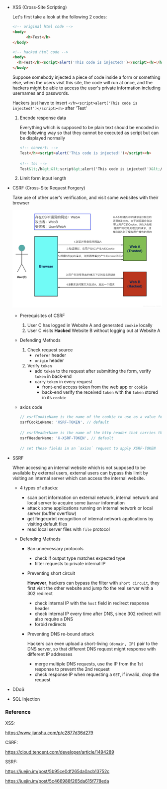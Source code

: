 * XSS (Cross-Site Scripting)

  Let's first take a look at the following 2 codes:

  ```html
  <!-- original html code -->
  <body>
    	<h>Test</h>
  </body>
  ```

  ```html
  <!-- hacked html code -->
  <body>
    <h>Test</h><script>alert('This code is injected!')</script><h></h>
  </body>
  ```

  Suppose somebody injected a piece of code inside a form or something else, when the users visit this site, the code will run at once, and the hackers might be able to access the user's private information including usernames and passwords.

  Hackers just have to insert `</h><script>alert('This code is injected!')</script><h>` after 'Test'

  1. Encode response data

     Everything which is supposed to be plain text should be encoded in the following way so that they cannot be executed as script but can be displayed normally

     ```html
     <!-- convert: -->
     Test</h><script>alert('This code is injected!')</script><h>
       
     <!-- to: -->
     Test&lt;/h&gt;&lt;script&gt;alert('This code is injected!')&lt;/script&gt;<h>
     ```

  2. Limit form input length

* CSRF (Cross-Site Request Forgery)

  Take use of other user's verification, and visit some websites with their browser

  <img src="./CSRF.png">

  * Prerequisites of CSRF

    1. User C has logged in Website A and generated `cookie` locally
    2. User C visits **Hacked** Website B without logging out at Website A

  * Defending Methods

    1. Check request source
       * `referer` header
       * `origin` header
    2. Verify `token`
       * add `token` to the request after submitting the form, verify `token` in back-end
       * carry `token` in every request
         * front-end access token from the web app or `cookie`
         * back-end verify the received `token` with the `token` stored in its `cookie`

  * axios code

    ```JavaScript
    // xsrfCookieName is the name of the cookie to use as a value for xsrf token
    xsrfCookieName: 'XSRF-TOKEN', // default
    
    // xsrfHeaderName is the name of the http header that carries the xsrf token value
    xsrfHeaderName: 'X-XSRF-TOKEN', // default
    
    // set these fields in an `axios` request to apply XSRF-TOKEN
    ```

* SSRF

  When accessing an internal website which is not supposed to be available by external users, external users can bypass this limit by visiting an internal server which can access the internal website.

  * 4 types of attacks:
    * scan port information on external network, internal network and local server to acquire some `Banner` information
    * attack some applications running on internal network or local server (buffer overflow)
    * get fingerprint recognition of internal network applications by visiting default files
    * read local server files with `file` protocol

  * Defending Methods

    * Ban unnecessary protocols

      * check if output type matches expected type
      * filter requests to private internal IP

    * Preventing short circuit

      **However**, hackers can bypass the filter with `short circuit`, they first visit the other website and jump fto the real server with a 302 redirect

      * check internal IP with the `host` field in redirect response header
      * check internal IP every time after DNS, since 302 redirect will also require a DNS
      * forbid redirects

    * Preventing DNS re-bound attack

      Hackers can even upload a short-living `(domain, IP)` pair to the DNS server,  so that different DNS request might response with different IP addresses

      * merge multiple DNS requests, use the IP from the 1st response to prevent the 2nd request
      * check response IP when requesting a `GET`, if invalid, drop the request

* DDoS



* SQL Injection

### Reference

XSS:

https://www.jianshu.com/p/c2877d36d279

CSRF:

https://cloud.tencent.com/developer/article/1494289

SSRF: 

https://juejin.im/post/5b95ce0df265da0acb13752c

https://juejin.im/post/5c466988f265da615f778eda